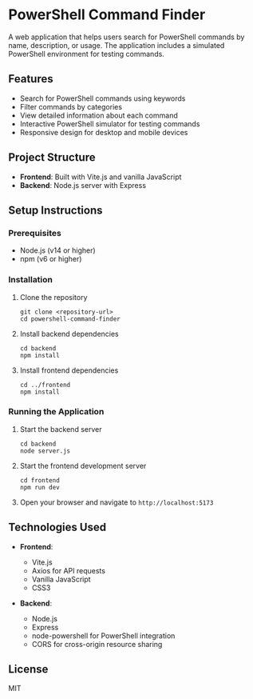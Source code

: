 # PowerShell Command Finder

A web application that helps users search for PowerShell commands by name, description, or usage. The application includes a simulated PowerShell environment for testing commands.

## Features

- Search for PowerShell commands using keywords
- Filter commands by categories
- View detailed information about each command
- Interactive PowerShell simulator for testing commands
- Responsive design for desktop and mobile devices

## Project Structure

- **Frontend**: Built with Vite.js and vanilla JavaScript
- **Backend**: Node.js server with Express

## Setup Instructions

### Prerequisites

- Node.js (v14 or higher)
- npm (v6 or higher)

### Installation

1. Clone the repository
   ```
   git clone <repository-url>
   cd powershell-command-finder
   ```

2. Install backend dependencies
   ```
   cd backend
   npm install
   ```

3. Install frontend dependencies
   ```
   cd ../frontend
   npm install
   ```

### Running the Application

1. Start the backend server
   ```
   cd backend
   node server.js
   ```

2. Start the frontend development server
   ```
   cd frontend
   npm run dev
   ```

3. Open your browser and navigate to `http://localhost:5173`

## Technologies Used

- **Frontend**:
  - Vite.js
  - Axios for API requests
  - Vanilla JavaScript
  - CSS3

- **Backend**:
  - Node.js
  - Express
  - node-powershell for PowerShell integration
  - CORS for cross-origin resource sharing

## License

MIT